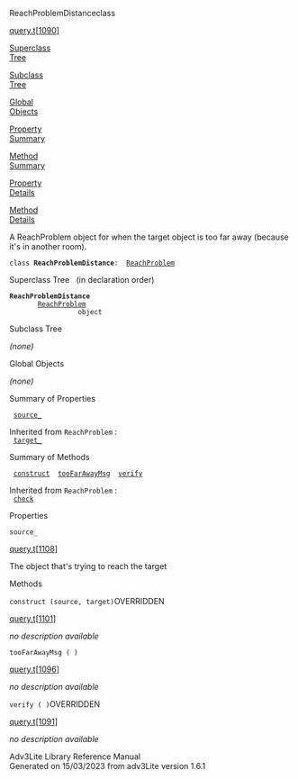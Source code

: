 <span class="title">ReachProblemDistance</span><span class="type">class</span>

[query.t](../file/query.t.html)\[[1090](../source/query.t.html#1090)\]

[Superclass  
Tree](#_SuperClassTree_)

[Subclass  
Tree](#_SubClassTree_)

[Global  
Objects](#_ObjectSummary_)

[Property  
Summary](#_PropSummary_)

[Method  
Summary](#_MethodSummary_)

[Property  
Details](#_Properties_)

[Method  
Details](#_Methods_)

<div class="fdesc">

A ReachProblem object for when the target object is too far away
(because it's in another room).

`class `**`ReachProblemDistance`**` :   `[`ReachProblem`](../object/ReachProblem.html)

</div>

<span id="_SuperClassTree_"></span>

<div class="mjhd">

<span class="hdln">Superclass Tree</span>   (in declaration order)

</div>

**`ReachProblemDistance`**  
`         `[`ReachProblem`](../object/ReachProblem.html)  
`                 object`  
<span id="_SubClassTree_"></span>

<div class="mjhd">

<span class="hdln">Subclass Tree</span>  

</div>

*(none)* <span id="_ObjectSummary_"></span>

<div class="mjhd">

<span class="hdln">Global Objects</span>  

</div>

*(none)* <span id="_PropSummary_"></span>

<div class="mjhd">

<span class="hdln">Summary of Properties</span>  

</div>

` `[`source_`](#source_)`  `

Inherited from `ReachProblem` :  
` `[`target_`](../object/ReachProblem.html#target_)`  `

<span id="_MethodSummary_"></span>

<div class="mjhd">

<span class="hdln">Summary of Methods</span>  

</div>

` `[`construct`](#construct)`  `[`tooFarAwayMsg`](#tooFarAwayMsg)`  `[`verify`](#verify)`  `

Inherited from `ReachProblem` :  
` `[`check`](../object/ReachProblem.html#check)`  `

<span id="_Properties_"></span>

<div class="mjhd">

<span class="hdln">Properties</span>  

</div>

<span id="source_"></span>

`source_`

[query.t](../file/query.t.html)\[[1108](../source/query.t.html#1108)\]

<div class="desc">

The object that's trying to reach the target

</div>

<span id="_Methods_"></span>

<div class="mjhd">

<span class="hdln">Methods</span>  

</div>

<span id="construct"></span>

`construct (source, target)`<span class="rem">OVERRIDDEN</span>

[query.t](../file/query.t.html)\[[1101](../source/query.t.html#1101)\]

<div class="desc">

*no description available*

</div>

<span id="tooFarAwayMsg"></span>

`tooFarAwayMsg ( )`

[query.t](../file/query.t.html)\[[1096](../source/query.t.html#1096)\]

<div class="desc">

*no description available*

</div>

<span id="verify"></span>

`verify ( )`<span class="rem">OVERRIDDEN</span>

[query.t](../file/query.t.html)\[[1091](../source/query.t.html#1091)\]

<div class="desc">

*no description available*

</div>

<div class="ftr">

Adv3Lite Library Reference Manual  
Generated on 15/03/2023 from adv3Lite version 1.6.1

</div>
